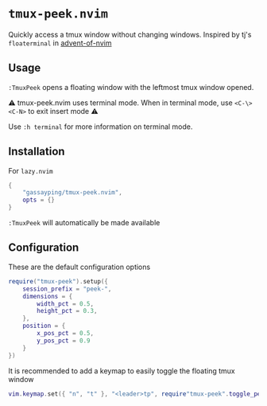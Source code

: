 # `tmux-peek.nvim`

Quickly access a tmux window without changing windows. Inspired by tj's `floaterminal` in [advent-of-nvim](https://github.com/tjdevries/advent-of-nvim)

## Usage

`:TmuxPeek` opens a floating window with the leftmost tmux window opened.

⚠️ tmux-peek.nvim uses terminal mode. When in terminal mode, use `<C-\><C-N>` to exit insert mode ⚠️

Use `:h terminal` for more information on terminal mode.

## Installation

For `lazy.nvim`

```lua
{
    "gassayping/tmux-peek.nvim",
    opts = {}
}
```

`:TmuxPeek` will automatically be made available

## Configuration

These are the default configuration options

```lua
require("tmux-peek").setup({
    session_prefix = "peek-",
    dimensions = {
        width_pct = 0.5,
        height_pct = 0.3,
    },
    position = {
        x_pos_pct = 0.5,
        y_pos_pct = 0.9
    }
})
```

It is recommended to add a keymap to easily toggle the floating tmux window

```lua
vim.keymap.set({ "n", "t" }, "<leader>tp", require"tmux-peek".toggle_peek, { desc = "Toggle floating tmux window" })
```

